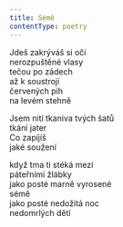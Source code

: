 ```yaml
---
title: Sémě
contentType: poetry
---
```


<section>

Jdeš zakrýváš si oči  
nerozpuštěné vlasy  
tečou po zádech  
až k soustrojí  
červených pih  
na levém stehně

Jsem nití tkaniva tvých šatů  
tkání jater  
Co zapíjíš  
jaké soužení

když tma ti stéká mezi  
páteřními žlábky  
jako posté marně vyrosené  
sémě  
jako posté nedožitá noc  
nedomrlých dětí

</section>
